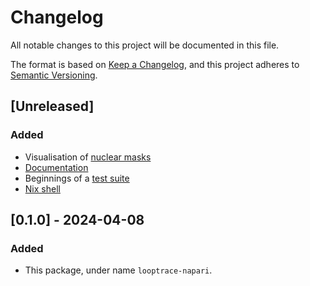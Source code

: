 # Changelog
All notable changes to this project will be documented in this file.

The format is based on [Keep a Changelog](https://keepachangelog.com/en/1.1.0/),
and this project adheres to [Semantic Versioning](https://semver.org/spec/v2.0.0.html).

## [Unreleased]

### Added
* Visualisation of [nuclear masks](./looptrace_napari/nuclei_reader.py)
* [Documentation](./docs/)
* Beginnings of a [test suite](./tests/)
* [Nix shell](./shell.nix)

## [0.1.0] - 2024-04-08

### Added
* This package, under name `looptrace-napari`. 
